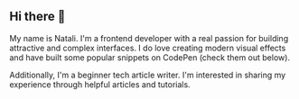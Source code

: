 ## Hi there 👋

My name is Natali. I'm a frontend developer with a real passion for building attractive and complex interfaces. I do love creating modern visual effects and have built some popular snippets on CodePen (check them out below).

Additionally, I'm a beginner tech article writer. I'm interested in sharing my experience through helpful articles and tutorials.
